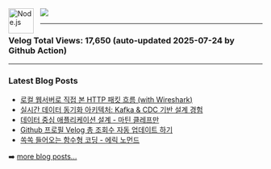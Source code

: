 <img align="left" alt="Node.js" width="50px" src="https://cdn.jsdelivr.net/npm/devicons@1.8.0/!SVG/nodejs_small.svg" style="padding-right:10px;" />  
<img src="https://img.shields.io/badge/Nestjs-E0234E?style=for-the-badge&logo=nestjs&logoColor=white">

<br />

---
### Velog Total Views: 17,650 (auto-updated 2025-07-24 by Github Action)

---

### Latest Blog Posts

<!-- [codeSTACKr](https://github.com/codeSTACKr) -->
<!-- BLOG-POST-LIST:START -->
- [로컬 웹서버로 직접 본 HTTP 패킷 흐름 &lpar;with Wireshark&rpar;](https://velog.io/@isntkyu/%EB%A1%9C%EC%BB%AC-%EC%9B%B9%EC%84%9C%EB%B2%84%EB%A1%9C-%EC%A7%81%EC%A0%91-%EB%B3%B8-HTTP-%ED%8C%A8%ED%82%B7-%ED%9D%90%EB%A6%84-with-Wireshark)
- [실시간 데이터 동기화 아키텍처: Kafka &amp; CDC 기반 설계 경험](https://velog.io/@isntkyu/AWS-DMS-%EB%B3%80%EA%B2%BD-%EB%8D%B0%EC%9D%B4%ED%84%B0-%EC%BA%A1%EC%B2%98CDC%EC%99%80-Kafka%EB%A5%BC-%ED%99%9C%EC%9A%A9%ED%95%9C-%EC%8B%A4%EC%8B%9C%EA%B0%84-%EB%8D%B0%EC%9D%B4%ED%84%B0-%EC%8A%A4%ED%8A%B8%EB%A6%AC%EB%B0%8D-%EC%95%84%ED%82%A4%ED%85%8D%EC%B2%98-%EC%84%A4%EA%B3%84)
- [데이터 중심 애플리케이션 설계 - 마틴 클레프만](https://velog.io/@isntkyu/%EB%8D%B0%EC%9D%B4%ED%84%B0-%EC%A4%91%EC%8B%AC-%EC%95%A0%ED%94%8C%EB%A6%AC%EC%BC%80%EC%9D%B4%EC%85%98-%EC%84%A4%EA%B3%84-%EB%A7%88%ED%8B%B4-%ED%81%B4%EB%A0%88%ED%94%84%EB%A7%8C)
- [Github 프로필 Velog 총 조회수 자동 업데이트 하기](https://velog.io/@isntkyu/Github-%ED%94%84%EB%A1%9C%ED%95%84%EC%97%90-Velog-%EC%A1%B0%ED%9A%8C%EC%88%98-%EC%9E%90%EB%8F%99-%EC%97%85%EB%8D%B0%EC%9D%B4%ED%8A%B8-%ED%95%98%EA%B8%B0)
- [쏙쏙 들어오는 함수형 코딩 - 에릭 노먼드](https://velog.io/@isntkyu/%EC%8F%99%EC%8F%99-%EB%93%A4%EC%96%B4%EC%98%A4%EB%8A%94-%ED%95%A8%EC%88%98%ED%98%95-%EC%BD%94%EB%94%A9-%EC%97%90%EB%A6%AD-%EB%85%B8%EB%A8%BC%EB%93%9C)
<!-- BLOG-POST-LIST:END -->

➡️ [more blog posts...](https://velog.io/@isntkyu)


<!--
[![Top Langs](https://github-readme-stats.vercel.app/api/top-langs/?username=isntkyu&layout=compact)](https://github.com/isntkyu)

---
-->
<!-- [![yourrepositoryname](https://github-readme-stats.vercel.app/api/pin/?username=isntkyu&repo=velog-total)](https://github.com/isntkyu/velog-total) -->
